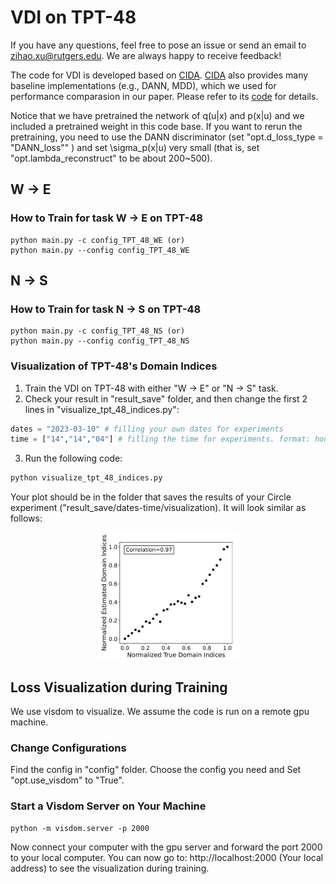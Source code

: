 # VDI on TPT-48
If you have any questions, feel free to pose an issue or send an email to zihao.xu@rutgers.edu. We are always happy to receive feedback!

The code for VDI is developed based on [CIDA](https://github.com/hehaodele/CIDA). [CIDA](https://github.com/hehaodele/CIDA) also provides many baseline implementations (e.g., DANN, MDD), which we used for performance comparasion in our paper. Please refer to its [code](https://github.com/hehaodele/CIDA) for details.

Notice that we have pretrained the network of q(u|x) and p(x|u) and we included a pretrained weight in this code base. If you want to rerun the pretraining, you need to use the DANN discriminator (set  "opt.d_loss_type = "DANN_loss"" ) and set \sigma_p(x|u) very small (that is, set "opt.lambda_reconstruct" to be about 200~500).

## W $\rightarrow$ E
### How to Train for task W $\rightarrow$ E on TPT-48
    python main.py -c config_TPT_48_WE (or)
    python main.py --config config_TPT_48_WE

## N $\rightarrow$ S
### How to Train for task N $\rightarrow$ S on TPT-48
    python main.py -c config_TPT_48_NS (or)
    python main.py --config config_TPT_48_NS

### Visualization of TPT-48's Domain Indices
1. Train the VDI on TPT-48 with either "W $\rightarrow$ E" or "N $\rightarrow$ S" task.
2. Check your result in "result_save" folder, and then change the first 2 lines in "visualize_tpt_48_indices.py":
```python
dates = "2023-03-10" # filling your own dates for experiments
time = ["14","14","04"] # filling the time for experiments. format: hour, miniute, second
```
3. Run the following code:
```python
python visualize_tpt_48_indices.py
```
Your plot should be in the folder that saves the results of your Circle experiment ("result_save/dates-time/visualization). It will look similar as follows:
<p align="center">
<img src="../fig/visualize_circle.jpg" alt="" data-canonical-src="../fig/visualize_circle.jpg" width="45%"/>
</p>


## Loss Visualization during Training
We use visdom to visualize. We assume the code is run on a remote gpu machine.

### Change Configurations
Find the config in "config" folder. Choose the config you need and Set "opt.use_visdom" to "True".

### Start a Visdom Server on Your Machine
    python -m visdom.server -p 2000
Now connect your computer with the gpu server and forward the port 2000 to your local computer. You can now go to:
    http://localhost:2000 (Your local address)
to see the visualization during training.
